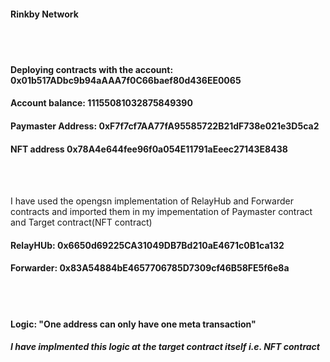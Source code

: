 #### Rinkby Network
<br/><br/>
#### Deploying contracts with the account: 0x01b517ADbc9b94aAAA7f0C66baef80d436EE0065

#### Account balance: 11155081032875849390

#### Paymaster Address:  0xF7f7cf7AA77fA95585722B21dF738e021e3D5ca2

#### NFT address 0x78A4e644fee96f0a054E11791aEeec27143E8438

<br/>
<br/>

I have used the opengsn implementation of RelayHub and Forwarder contracts and imported them in my impementation of Paymaster
contract and Target contract(NFT contract)

#### RelayHUb: 0x6650d69225CA31049DB7Bd210aE4671c0B1ca132
#### Forwarder: 0x83A54884bE4657706785D7309cf46B58FE5f6e8a
<br/><br/>
#### Logic: "One address can only have one meta transaction"
##### I have implmented this logic at the target contract itself i.e. NFT contract
